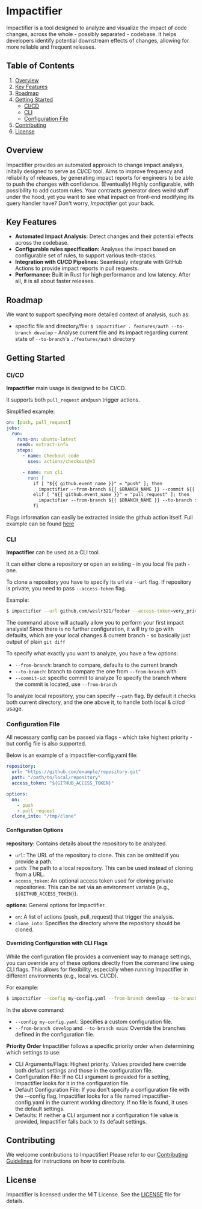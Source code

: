 # Impactifier

Impactifier is a tool designed to analyze and visualize the impact of code changes, across the whole - possibly separated - codebase. 
It helps developers identify potential downstream effects of changes, allowing for more reliable and frequent releases.

## Table of Contents
1. [Overview](#overview)
2. [Key Features](#key-features)
3. [Roadmap](#roadmap)
4. [Getting Started](#getting-started)
   - [CI/CD](#cicd)
   - [CLI](#cli)
   - [Configuration File](#configuration-file)
6. [Contributing](#contributing)
7. [License](#license)

## Overview

Impactifier provides an automated approach to change impact analysis, initally designed to serve as CI/CD tool. 
Aims to improve frequency and reliability of releases, by generating impact reports for engineers to be able to push the changes with confidence.
(Eventually) Highly configurable, with possibility to add custom rules. Your contracts generator does weird stuff under the hood, yet you want to 
see what impact on front-end modifying its query handler have? Don't worry, *Impactifier* got your back.

## Key Features

- **Automated Impact Analysis:** Detect changes and their potential effects across the codebase.
- **Configurable rules specification:** Analyses the impact based on configurable set of rules, to support various tech-stacks.
- **Integration with CI/CD Pipelines:** Seamlessly integrate with GitHub Actions to provide impact reports in pull requests.
- **Performance:** Built in Rust for high performance and low latency. After all, it is all about faster releases.

## Roadmap

We want to support specifying more detailed context of analysis, such as:
- specific file and directory/file:
    `$ impactifier . features/auth --to-branch develop` - Analyse current file and its impact regarding 
    current state of `--to-branch`'s `./features/auth` directory


## Getting Started

### CI/CD

**Impactifier** main usage is designed to be CI/CD. 

It supports both `pull_request` and`push` trigger actions.

Simplified example:

```yaml
on: [push, pull_request]
jobs:
  run:
    runs-on: ubuntu-latest
    needs: extract-info
    steps:
      - name: Checkout code
        uses: actions/checkout@v3

      - name: run cli 
        run: |
          if [ "${{ github.event_name }}" = "push" ]; then
            impactifier --from-branch ${{ $BRANCH_NAME }} --commit ${{ $COMMIT_SHA }}
          elif [ "${{ github.event_name }}" = "pull_request" ]; then
            impactifier --from-branch ${{ $BRANCH_NAME }} --to-branch ${{ $TARGET_BRANCH }}
          fi
```

Flags information can easily be extracted inside the github action itself. 
Full example can be found [here](github.com/wzslr321/impactifier/example/.github/impactifier-action.yaml)


### CLI 

**Impactifier** can be used as a CLI tool.

It can either clone a repository or open an existing - in you local file path - one.

To clone a repository you have to specify its url via `--url` flag.
If repository is private, you need to pass `--access-token` flag.

Example:
```sh
$ impactifier --url github.com/wzslr321/foobar --access-token=very_private
```

The command above will actually allow you to perform your first impact analysis!
Since there is no further configuration, it will try to go with defaults, which are 
your local changes & current branch - so basically just output of plain `git diff`

To specify what exactly you want to analyze, you have a few options:
- `--from-branch`: branch to compare, defaults to the current branch
- `--to-branch`: branch to compare the one from `--from-branch` with
- `--commit-id`: specific commit to analyze
    To specify the branch where the commit is located, use `--from-branch`

To analyze local repository, you can specify `--path` flag. By default it checks both current directory,
and the one above it, to handle both local & ci/cd usage.

### Configuration File
All necessary config can be passed via flags - which take highest priority - but config file is also supported.

Below is an example of a impactifier-config.yaml file:

```yaml
repository:
  url: "https://github.com/example/repository.git"
  path: "/path/to/local/repository"
  access_token: "${GITHUB_ACCESS_TOKEN}"

options:
  on:
    - push
    - pull_request
  clone_into: "/tmp/clone"
```

#### Configuration Options
**repository:** Contains details about the repository to be analyzed.
- `url`: The URL of the repository to clone. This can be omitted if you provide a path.
- `path`: The path to a local repository. This can be used instead of cloning from a URL.
- `access_token`: An optional access token used for cloning private repositories. This can be set via an environment variable (e.g., `${GITHUB_ACCESS_TOKEN}`).

**options:** General options for Impactifier.
- `on`: A list of actions (push, pull_request) that trigger the analysis.
- `clone_into`: Specifies the directory where the repository should be cloned.

#### Overriding Configuration with CLI Flags 
While the configuration file provides a convenient way to manage settings, you can override any of these options directly from the command line using CLI flags. This allows for flexibility, especially when running Impactifier in different environments (e.g., local vs. CI/CD).

For example:
```sh
$ impactifier --config my-config.yaml --from-branch develop --to-branch main
```

In the above command:

- `--config my-config.yaml`: Specifies a custom configuration file.
- `--from-branch develop` and `--to-branch main`: Override the branches defined in the configuration file.

**Priority Order**
Impactifier follows a specific priority order when determining which settings to use:

- CLI Arguments/Flags: Highest priority. Values provided here override both default settings and those in the configuration file.
- Configuration File: If no CLI argument is provided for a setting, Impactifier looks for it in the configuration file.
- Default Configuration File: If you don’t specify a configuration file with the --config flag, Impactifier looks for a file 
named impactifier-config.yaml in the current working directory. If no file is found, it uses the default settings.
- Defaults: If neither a CLI argument nor a configuration file value is provided, Impactifier falls back to its default settings.

## Contributing
We welcome contributions to Impactifier! Please refer to our [Contributing Guidelines](CONTRIBUTING.md) for instructions on how to contribute.

## License
Impactifier is licensed under the MIT License. See the [LICENSE](LICENSE) file for details.
